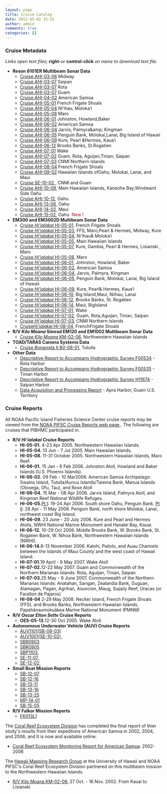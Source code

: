 ```yaml
---
layout: page
title: Cruise Catalog
date: 2012-05-02 15:22
author: admin
comments: true
categories: []
---
```

<h3>Cruise Metadata</h3>
<a name="metadata"></a>
<p class="no_margin-top"><em>Links open text files; </em><strong>right-</strong><em>or </em><strong>control-click</strong><em> on name to download text file.</em></p>

<ul class="disc">
 	<li><a name="Reson_MD"></a><strong>Reson 8101ER Multibeam Sonar Data</strong>
<ul>
 	<li><a href="ftp://ftp.soest.hawaii.edu/pibhmc/website/cruisecatalog/cred_midway_ahi0306_mb_metadata.txt">Cruise <em>AHI</em>-03-06</a> Midway</li>
 	<li><a href="ftp://ftp.soest.hawaii.edu/pibhmc/website/cruisecatalog/cred_saipan_ahi0307_mb_metadata.txt">Cruise <em>AHI</em>-03-07</a> Saipan</li>
 	<li><a href="ftp://ftp.soest.hawaii.edu/pibhmc/website/cruisecatalog/cred_rota_ahi0307_mb_metadata.txt">Cruise <em>AHI</em>-03-07</a> Rota</li>
 	<li><a href="ftp://ftp.soest.hawaii.edu/pibhmc/website/cruisecatalog/cred_guam_ahi0307_mb_metadata.txt">Cruise <em>AHI</em>-03-07</a> Guam</li>
 	<li><a href="ftp://ftp.soest.hawaii.edu/pibhmc/website/cruisecatalog/cred_ahi0402_mb_metadata.txt">Cruise <em>AHI</em>-04-02</a> American Samoa</li>
 	<li><a href="ftp://ftp.soest.hawaii.edu/pibhmc/website/cruisecatalog/cred_ahi0501_mb_metadata.txt">Cruise <em>AHI</em>-05-01</a> French Frigate Shoals</li>
 	<li><a href="ftp://ftp.soest.hawaii.edu/pibhmc/website/cruisecatalog/cred_ahi0504_mb_metadata.txt">Cruise <em>AHI</em>-05-04</a> Ni‘ihau, Moloka‘i</li>
 	<li><a href="ftp://ftp.soest.hawaii.edu/pibhmc/website/cruisecatalog/cred_ahi0508_mb_metadata.txt">Cruise <em>AHI</em>-05-08</a> Maro</li>
 	<li><a href="ftp://ftp.soest.hawaii.edu/pibhmc/website/cruisecatalog/cred_ahi0601_mb_metadata.txt">Cruise <em>AHI</em>-06-01</a> Johnston, Howland,Baker</li>
 	<li><a href="ftp://ftp.soest.hawaii.edu/pibhmc/website/cruisecatalog/cred_ahi0602_mb_metadata.txt">Cruise <em>AHI</em>-06-02</a> American Samoa</li>
 	<li><a href="ftp://ftp.soest.hawaii.edu/pibhmc/website/cruisecatalog/cred_ahi0604_mb_metadata.txt">Cruise <em>AHI</em>-06-04</a> Jarvis, Palmyra&amp;amp; Kingman</li>
 	<li><a href="ftp://ftp.soest.hawaii.edu/pibhmc/website/cruisecatalog/cred_ahi0605_mb_metadata.txt">Cruise <em>AHI</em>-06-05</a> Penguin Bank, Molokai,Lanai, Big Island of Hawaii</li>
 	<li><a href="ftp://ftp.soest.hawaii.edu/pibhmc/website/cruisecatalog/cred_ahi0609_mb_metadata.txt">Cruise <em>AHI</em>-06-09</a> Kure, Pearl &amp;Hermes, Kaua‘i</li>
 	<li><a href="ftp://ftp.soest.hawaii.edu/pibhmc/website/cruisecatalog/cred_ahi0612_mb_metadata.txt">Cruise <em>AHI</em>-06-12</a> Brooks Banks, St.Rogatien</li>
 	<li><a href="ftp://ftp.soest.hawaii.edu/pibhmc/website/cruisecatalog/cred_ahi0701_mb_metadata.txt">Cruise <em>AHI</em>-07-01</a> Wake</li>
 	<li><a href="ftp://ftp.soest.hawaii.edu/pibhmc/website/cruisecatalog/cred_ahi0702_mb_metadata.txt">Cruise <em>AHI</em>-07-02</a> Guam, Rota, Aguijan,Tinian, Saipan</li>
 	<li><a href="ftp://ftp.soest.hawaii.edu/pibhmc/website/cruisecatalog/cred_ahi0703_mb_metadata.txt">Cruise <em>AHI</em>-07-03</a> CNMI Northern Islands</li>
 	<li><a href="ftp://ftp.soest.hawaii.edu/pibhmc/website/cruisecatalog/AHI0804_MB_Metadata.txt">Cruise <em>AHI</em>-08-04</a> French Frigate Shoals</li>
 	<li><a href="ftp://ftp.soest.hawaii.edu/pibhmc/website/cruisecatalog/AHI0902_MB_Metadata.txt">Cruise <em>AHI</em>-09-02</a> Hawaiian Islands ofOahu, Molokai, Lanai, and Maui</li>
 	<li><a href="ftp://ftp.soest.hawaii.edu/pibhmc/website/cruisecatalog/SE1002_MB_Metadata.txt">Cruise <em>SE</em>-10-02  </a> CNMI and Guam</li>
 	<li><a href="ftp://ftp.soest.hawaii.edu/pibhmc/website/cruisecatalog/AHI1009_MB_Metadata.txt">Cruise AHI-10-09 </a> Main Hawaiian Islands, Kaneohe Bay,Windward Side Oahu</li>
 	<li><a href="ftp://ftp.soest.hawaii.edu/pibhmc/website/cruisecatalog/AHI1012_MB_Metadata.txt">Cruise AHI-10-12 </a> Oahu</li>
 	<li><a href="ftp://ftp.soest.hawaii.edu/pibhmc/website/cruisecatalog/ahi1306_mb_metadata.txt">Cruise AHI-13-06 </a> Oahu</li>
 	<li><a href="ftp://ftp.soest.hawaii.edu/pibhmc/website/cruisecatalog/ahi1402_mb_metadata.txt">Cruise AHI-14-02 </a> Maui  <strong><span style="color: #cc0000;"> </span></strong></li>
 	<li><a href="ftp://ftp.soest.hawaii.edu/pibhmc/website/cruisecatalog/AHI1502_MB_Metadata.txt">Cruise AHI-15-02 </a> Oahu <span style="color: #cc0000;"> New !</span></li>
</ul>
</li>
 	<li><a name="Simrad_MD"></a><strong>EM300 and EM3002D Multibeam Sonar Data</strong>
<ul>
 	<li><a href="ftp://ftp.soest.hawaii.edu/pibhmc/website/cruisecatalog/cred_hi0501_mb_metadata.txt">Cruise <em>Hi‘ialakai</em> HI-05-01</a>, French Frigate Shoals</li>
 	<li><a href="ftp://ftp.soest.hawaii.edu/pibhmc/website/cruisecatalog/cred_hi0503_mb_metadata.txt">Cruise <em>Hi‘ialakai</em> HI-05-03</a>, FFS, Maro,Pearl &amp; Hermes, Midway, Kure</li>
 	<li><a href="ftp://ftp.soest.hawaii.edu/pibhmc/website/cruisecatalog/cred_hi0504_mb_metadata.txt">Cruise <em>Hi‘ialakai</em> HI-05-04</a>, Ni‘ihau&amp; Moloka‘i</li>
 	<li><a href="ftp://ftp.soest.hawaii.edu/pibhmc/website/cruisecatalog/cred_hi0505_mb_metadata.txt">Cruise <em>Hi‘ialakai</em> HI-05-05</a>, Main Hawaiian Islands</li>
 	<li><a href="ftp://ftp.soest.hawaii.edu/pibhmc/website/cruisecatalog/cred_hi0507_mb_metadata.txt">Cruise <em>Hi‘ialakai</em> HI-05-07</a>, Kure, Gambia, Pearl &amp; Hermes, Lisianski , Maro</li>
 	<li><a href="ftp://ftp.soest.hawaii.edu/pibhmc/website/cruisecatalog/cred_hi0508_mb_metadata.txt">Cruise <em>Hi‘ialakai</em> HI-05-08</a>, Maro</li>
 	<li><a href="ftp://ftp.soest.hawaii.edu/pibhmc/website/cruisecatalog/cred_hi0601_mb_metadata.txt">Cruise <em>Hi‘ialakai</em> HI-06-01</a>, Johnston, Howland, Baker</li>
 	<li><a href="ftp://ftp.soest.hawaii.edu/pibhmc/website/cruisecatalog/cred_hi0602_mb_metadata.txt">Cruise <em>Hi‘ialakai</em> HI-06-02</a>, American Samoa</li>
 	<li><a href="ftp://ftp.soest.hawaii.edu/pibhmc/website/cruisecatalog/cred_hi0604_mb_metadata.txt">Cruise <em>Hi‘ialakai</em> HI-06-04</a>, Jarvis, Palmyra, Kingman</li>
 	<li><a href="ftp://ftp.soest.hawaii.edu/pibhmc/website/cruisecatalog/cred_hi0605_mb_metadata.txt">Cruise <em>Hi‘ialakai</em> HI-06-05</a>, Penguin Bank, Molokai, Lanai, Big Island of Hawaii</li>
 	<li><a href="ftp://ftp.soest.hawaii.edu/pibhmc/website/cruisecatalog/cred_hi0609_mb_metadata.txt">Cruise <em>Hi‘ialakai</em> HI-06-09</a>, Kure, Pearl&amp; Hermes, Kaua‘i</li>
 	<li><a href="ftp://ftp.soest.hawaii.edu/pibhmc/website/cruisecatalog/cred_hi0610_mb_metadata.txt">Cruise <em>Hi‘ialakai</em> HI-06-10</a>, Big Island,Maui, Niihau, Lanai</li>
 	<li><a href="ftp://ftp.soest.hawaii.edu/pibhmc/website/cruisecatalog/cred_hi0612_mb_metadata.txt">Cruise <em>Hi‘ialakai</em> HI-06-12</a>, Brooks Banks, St. Rogatien</li>
 	<li><a href="ftp://ftp.soest.hawaii.edu/pibhmc/website/cruisecatalog/cred_hi0614_mb_metadata.txt">Cruise <em>Hi‘ialakai</em> HI-06-14</a>, Maui, BigIsland</li>
 	<li><a href="ftp://ftp.soest.hawaii.edu/pibhmc/website/cruisecatalog/cred_hi0701_mb_metadata.txt">Cruise <em>Hi‘ialakai</em> HI-07-01</a>, Wake</li>
 	<li><a href="ftp://ftp.soest.hawaii.edu/pibhmc/website/cruisecatalog/cred_hi0702_mb_metadata.txt">Cruise <em>Hi‘ialakai</em> HI-07-02</a>, Guam, Rota,Aguijan, Tinian, Saipan</li>
 	<li><a href="ftp://ftp.soest.hawaii.edu/pibhmc/website/cruisecatalog/cred_hi0703_mb_metadata.txt">Cruise <em>Hi‘ialakai</em> HI-07-03</a>, CNMI Northern Islands</li>
 	<li><a href="ftp://ftp.soest.hawaii.edu/pibhmc/website/cruisecatalog/HI0804_MB_Metadata.txt">Cruise<em>Hi‘ialakai</em> HI-08-04</a>, FrenchFrigate Shoals</li>
</ul>
</li>
 	<li><strong> R/V <em>Kilo Moana</em> Simrad EM120 and EM1002 Multibeam Sonar Data</strong>
<ul>
 	<li><a href="ftp://ftp.soest.hawaii.edu/pibhmc/website/cruisecatalog/cred_km0206_mb_metadata.txt">Cruise <em>Kilo Moana</em> KM-02-06</a>, Northwestern Hawaiian Islands</li>
</ul>
</li>
 	<li><strong><a id="TOAD" name="TOAD"></a>TOAD/TARAS Camera Systems</strong><strong> Data </strong>
<ul>
 	<li><a href="ftp://ftp.soest.hawaii.edu/pibhmc/website/cruisecatalog/BV0801_MB_Metadata.txt">Cruise Bonavista II BV-08-01</a>, Tutuila</li>
</ul>
</li>
 	<li><strong> Other Data</strong><strong><a id="TOAD2" name="OTHER"></a></strong>
<ul>
 	<li><a href="ftp://ftp.soest.hawaii.edu/pibhmc/website/cruisecatalog/F00534_DR.pdf">Descriptive Report to Accompany Hydrographic Survey F00534</a> - Rota Harbor</li>
 	<li><a href="ftp://ftp.soest.hawaii.edu/pibhmc/website/cruisecatalog/F00535_DR.pdf">Descriptive Report to Accompany Hydrographic Survey F00535</a> - Tinian Harbor</li>
 	<li><a href="ftp://ftp.soest.hawaii.edu/pibhmc/website/cruisecatalog/H11674_DR.pdf">Descriptive Report to Accompany Hydrographic Survey H11674</a> - Saipan Harbor</li>
 	<li><a href="ftp://ftp.soest.hawaii.edu/pibhmc/website/cruisecatalog/SWAMPFOX_DAPR_2008.pdf">Data Acquisition and Processing Report</a> - Apra Harbor, Guam U.S. Territory</li>
</ul>
</li>
</ul>
<h3>Cruise Reports<strong><a id="cruise_I&amp;P" name="cruise_I&amp;P"></a></strong></h3>
All NOAA Pacific Island Fisheries Science Center cruise reports may be viewed from the <a href="http://www.pifsc.noaa.gov/library/cruise.php">NOAA PIFSC Cruise Reports web page </a>. The following are cruises that PIBHMC participated in.
<ul class="disc">
 	<li><strong> R/V </strong><strong><em>Hi‘ialakai</em> </strong><strong>Cruise Reports</strong>
<ul>
 	<li><strong>HI-05-01.</strong> 4-23 Apr 2005. Northwestern Hawaiian Islands.</li>
 	<li><strong>HI-05-04.</strong> 13 Jun - 7 Jul 2005. Main Hawaiian Islands.</li>
 	<li><strong>HI-05-08.</strong> 11-31 October 2005. Northwestern Hawaiian Islands, Maro Reef.</li>
 	<li><strong>HI-06-01.</strong> 15 Jan - 6 Feb 2006. Johnston Atoll, Howland and Baker Islands (U.S. Phoenix Islands).</li>
 	<li><strong>HI-06-02.</strong> 09 Feb - 10 Mar2006. American Samoa Archipelago: Swains Island, Tutuila/Aunuu Islands/Taiema Bank, Manua Islands (Olosega, Ofu, Tau), and Rose Atoll</li>
 	<li><strong>HI-06-04.</strong> 15 Mar - 08 Apr 2006. Jarvis Island, Palmyra Atoll, and Kingman Reef National Wildlife Refuges.</li>
 	<li><strong>HI-06-05.</strong><u>Pt I</u>: 19-24 Apr 2006. South shore Oahu, Penguin Bank.
<u>Pt II</u>: 28 Apr - 11 May 2006. Penguin Bank, north shore Molokai, Lanai, northwest coast Big Island.</li>
 	<li><strong>HI-06-09.</strong> 23 June - 20 July 2006. Kure and Pearl and Hermes Atolls, NWHI National Marine Monument and Hanalei Bay, Kauai.</li>
 	<li><strong>HI-06-12.</strong> 10-29 Oct 2006. Middle Brooks Bank, W. Brooks Bank, St. Rogatien Bank, W. Nihoa Bank, Northwestern Hawaiian Islands (NWHI).</li>
 	<li><strong>HI-06-14.</strong>8-13 November 2006. Kalohi, Pailolo, and Auau Channels between the Islands of Maui County and the west coast of Hawaii Island.</li>
 	<li><strong>HI-07-01.</strong>19 April - 9 May 2007. Wake Atoll</li>
 	<li><strong>HI-07-02.</strong>12-22 May 2007. Guam and Commonwealth of the Northern Marianas Islands: Rota, Aguijan, Tinian, Saipan</li>
 	<li><strong>HI-07-03.</strong>25 May - 9 June 2007. Commonwealth of the Northern Marianas Islands: Anatahan, Sarigan, Zealandia Bank, Guguan, Alamagan, Pagan, Agrihan, Asuncion, Maug, Supply Reef, Uracas (or Farallon de Pajaros)</li>
 	<li><strong>HI-08-04</strong> 2-29 May 2008. Necker Island, French Frigate Shoals (FFS), and Brooks Banks, Northwestern Hawaiian Islands, Papahānaumokuākea Marine National Monument (PMNM)<strong><a id="cruise_I&amp;P2" name="cruise_AUV"></a></strong></li>
</ul>
</li>
 	<li><strong> R/V </strong><strong><em>Oscar Elton Sette</em></strong><strong> </strong><strong>Cruise Reports</strong>
<ul>
 	<li><strong>OES-05-13.</strong>12-30 Oct 2005. Wake Atoll.</li>
</ul>
</li>
 	<li><strong>Autonomous Underwater Vehicle (AUV) Cruise Reports </strong>
<ul>
 	<li><a href="https://www.soest.hawaii.edu/pibhmc/docs/auv/reports/CruiseReport_AUV1101_20110320_JR.pdf">AUV1101(SB-09-03)</a></li>
 	<li><a href="https://www.soest.hawaii.edu/pibhmc/docs/auv/reports/CR1002-SF.pdf">AUV1001(SE-10-02) </a></li>
 	<li><a href="https://www.soest.hawaii.edu/pibhmc/docs/auv/reports/SBR0903-JR.pdf">SBR0903</a></li>
 	<li><a href="https://www.soest.hawaii.edu/pibhmc/docs/auv/reports/SBR0905-JR.pdf">SBR0905</a></li>
 	<li><a href="https://www.soest.hawaii.edu/pibhmc/docs/auv/reports/SBP1103-JT_plus_Atch.pdf">SBP1103 </a></li>
 	<li><a href="https://www.soest.hawaii.edu/pibhmc/docs/auv/reports/CruiseReport_SE1107.pdf">SE-11-07 </a></li>
 	<li><a href="https://www.soest.hawaii.edu/pibhmc/docs/auv/reports/SE1202CruiseReport.pdf">SE-12-02 </a></li>
</ul>
</li>
 	<li><strong>Small Boat Mission Reports </strong><a id="cruise_sb" name="cruise_sb"></a>
<ul>
 	<li><a href="ftp://ftp.soest.hawaii.edu/pibhmc/website/cruisecatalog/SB1207_Mission_Report.docx">SB-12-07</a></li>
 	<li><a href="ftp://ftp.soest.hawaii.edu/pibhmc/website/cruisecatalog/SB_12_16_JT.pdf">SB-12-16</a></li>
 	<li><a href="ftp://ftp.soest.hawaii.edu/pibhmc/website/cruisecatalog/SB1311_Mission%20Report.pdf">SB-13-11</a></li>
 	<li><a href="ftp://ftp.soest.hawaii.edu/pibhmc/website/cruisecatalog/SBR1316-JR.pdf">SB-13-16</a></li>
 	<li><a href="ftp://ftp.soest.hawaii.edu/pibhmc/website/cruisecatalog/SB-13-25_MissionReport.doc">SB-13-25</a></li>
 	<li><a href="ftp://ftp.soest.hawaii.edu/pibhmc/website/cruisecatalog/MR1401-JR.pdf">MP-14-01</a> </li>
 	<li><a href="ftp://ftp.soest.hawaii.edu/pibhmc/website/cruisecatalog/SB1505_Small Boat mission report.pdf">SB-15-05</a></li>
</ul>
</li>
 	<li><strong>R/V Falkor Mission Reports </strong>
<ul>
 	<li><a href="ftp://ftp.soest.hawaii.edu/pibhmc/website/cruisecatalog/FK013L1.pdf">FK013L1</a></li>
</ul>
</li>
</ul>
The <a href="https://www.pifsc.noaa.gov/">Coral Reef Ecosystem Division</a> has completed the final report of thier study's results from their expedtions of American Samoa in 2002, 2004, and 2006; and It is now and available online.
<ul class="disc">
 	<li><a href="http://www.pifsc.noaa.gov/cred/hmapping/amsareport.php">Coral Reef Ecosystem Monitoring Report for American Samoa</a>: 2002-2006</li>
</ul>
The <a href="http://www.soest.hawaii.edu/HMRG/cms">Hawaii Mapping Research Group</a> at the University of Hawaii and NOAA PIFSC's Coral Reef Ecosystem Division partnered on this multibeam mission to the Northwestern Hawaiian Islands.
<ul class="disc">
 	<li><a href="ftp://ftp.soest.hawaii.edu/pibhmc/website/cruisecatalog/KM0206_cruise_report_draft.pdf"> R/V Kilo Moana KM-02-06.</a> 27 Oct. - 16 Nov. 2002. From Kauai to Lisianski</li>
</ul>
